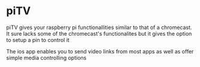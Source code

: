 # piTV
piTV gives your raspberry pi functionallities similar to that of a chromecast. 
It sure lacks some of the chromecast's functionalites but it gives the option to setup a pin to control it 

The ios app enables you to send video links from most apps as well as offer simple media controlling options
